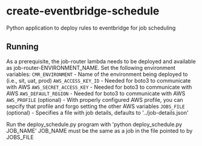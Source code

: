 # create-eventbridge-schedule

Python application to deploy rules to eventbridge for job scheduling

## Running

As a prerequisite, the job-router lambda needs to be deployed and available as job-router-ENVIRONMENT_NAME.
Set the following environment variables:
`CMR_ENVIRONMENT` - Name of the environment being deployed to (i.e., sit, uat, prod)
`AWS_ACCESS_KEY_ID` - Needed for boto3 to communicate with AWS
`AWS_SECRET_ACCESS_KEY` - Needed for boto3 to communicate with AWS
`AWS_DEFAULT_REGION` - Needed for boto3 to communicate with AWS
`AWS_PROFILE` (optional) - With properly configured AWS profile, you can sepcify that profile and forgo setting the other AWS variables
`JOBS_FILE` (optional) - Specifies a file with job details, defaults to '../job-details.json'

Run the deploy_schedule.py program with 'python deploy_schedule.py JOB_NAME'
JOB_NAME must be the same as a job in the file pointed to by JOBS_FILE
